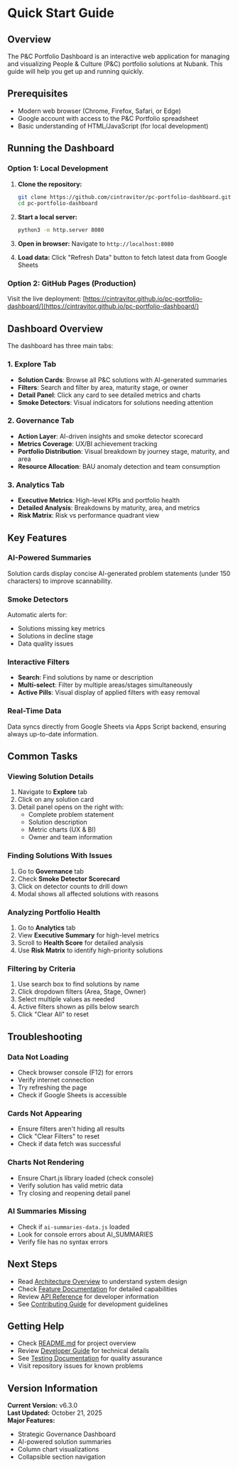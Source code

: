# Quick Start Guide

## Overview

The P&C Portfolio Dashboard is an interactive web application for managing and visualizing People & Culture (P&C) portfolio solutions at Nubank. This guide will help you get up and running quickly.

## Prerequisites

- Modern web browser (Chrome, Firefox, Safari, or Edge)
- Google account with access to the P&C Portfolio spreadsheet
- Basic understanding of HTML/JavaScript (for local development)

## Running the Dashboard

### Option 1: Local Development

1. **Clone the repository:**
   ```bash
   git clone https://github.com/cintravitor/pc-portfolio-dashboard.git
   cd pc-portfolio-dashboard
   ```

2. **Start a local server:**
   ```bash
   python3 -m http.server 8080
   ```

3. **Open in browser:**
   Navigate to `http://localhost:8080`

4. **Load data:**
   Click "Refresh Data" button to fetch latest data from Google Sheets

### Option 2: GitHub Pages (Production)

Visit the live deployment: [https://cintravitor.github.io/pc-portfolio-dashboard/](https://cintravitor.github.io/pc-portfolio-dashboard/)

## Dashboard Overview

The dashboard has three main tabs:

### 1. Explore Tab
- **Solution Cards**: Browse all P&C solutions with AI-generated summaries
- **Filters**: Search and filter by area, maturity stage, or owner
- **Detail Panel**: Click any card to see detailed metrics and charts
- **Smoke Detectors**: Visual indicators for solutions needing attention

### 2. Governance Tab
- **Action Layer**: AI-driven insights and smoke detector scorecard
- **Metrics Coverage**: UX/BI achievement tracking
- **Portfolio Distribution**: Visual breakdown by journey stage, maturity, and area
- **Resource Allocation**: BAU anomaly detection and team consumption

### 3. Analytics Tab
- **Executive Metrics**: High-level KPIs and portfolio health
- **Detailed Analysis**: Breakdowns by maturity, area, and metrics
- **Risk Matrix**: Risk vs performance quadrant view

## Key Features

### AI-Powered Summaries
Solution cards display concise AI-generated problem statements (under 150 characters) to improve scannability.

### Smoke Detectors
Automatic alerts for:
- Solutions missing key metrics
- Solutions in decline stage
- Data quality issues

### Interactive Filters
- **Search**: Find solutions by name or description
- **Multi-select**: Filter by multiple areas/stages simultaneously
- **Active Pills**: Visual display of applied filters with easy removal

### Real-Time Data
Data syncs directly from Google Sheets via Apps Script backend, ensuring always up-to-date information.

## Common Tasks

### Viewing Solution Details
1. Navigate to **Explore** tab
2. Click on any solution card
3. Detail panel opens on the right with:
   - Complete problem statement
   - Solution description
   - Metric charts (UX & BI)
   - Owner and team information

### Finding Solutions With Issues
1. Go to **Governance** tab
2. Check **Smoke Detector Scorecard**
3. Click on detector counts to drill down
4. Modal shows all affected solutions with reasons

### Analyzing Portfolio Health
1. Go to **Analytics** tab
2. View **Executive Summary** for high-level metrics
3. Scroll to **Health Score** for detailed analysis
4. Use **Risk Matrix** to identify high-priority solutions

### Filtering by Criteria
1. Use search box to find solutions by name
2. Click dropdown filters (Area, Stage, Owner)
3. Select multiple values as needed
4. Active filters shown as pills below search
5. Click "Clear All" to reset

## Troubleshooting

### Data Not Loading
- Check browser console (F12) for errors
- Verify internet connection
- Try refreshing the page
- Check if Google Sheets is accessible

### Cards Not Appearing
- Ensure filters aren't hiding all results
- Click "Clear Filters" to reset
- Check if data fetch was successful

### Charts Not Rendering
- Ensure Chart.js library loaded (check console)
- Verify solution has valid metric data
- Try closing and reopening detail panel

### AI Summaries Missing
- Check if `ai-summaries-data.js` loaded
- Look for console errors about AI_SUMMARIES
- Verify file has no syntax errors

## Next Steps

- Read [Architecture Overview](../architecture/overview.md) to understand system design
- Check [Feature Documentation](../features/) for detailed capabilities
- Review [API Reference](../api/) for developer information
- See [Contributing Guide](../contributing/code-standards.md) for development guidelines

## Getting Help

- Check [README.md](../../README.md) for project overview
- Review [Developer Guide](../guides/DEVELOPER_GUIDE.md) for technical details
- See [Testing Documentation](../testing/) for quality assurance
- Visit repository issues for known problems

## Version Information

**Current Version:** v6.3.0  
**Last Updated:** October 21, 2025  
**Major Features:**
- Strategic Governance Dashboard
- AI-powered solution summaries
- Column chart visualizations
- Collapsible section navigation

